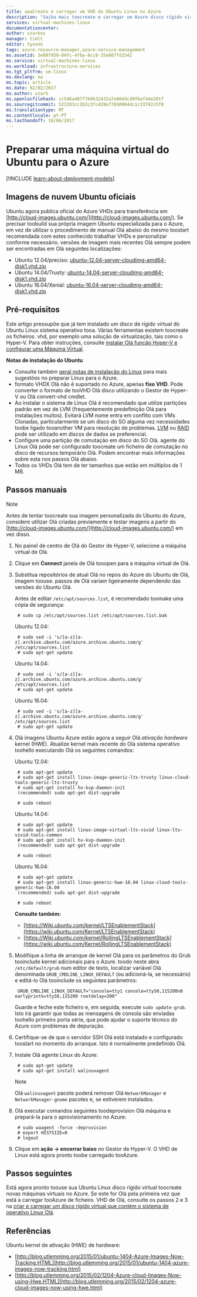 ```yaml
---
title: aaaCreate e carregar um VHD do Ubuntu Linux no Azure
description: "Saiba mais toocreate e carregar um Azure disco rígido virtual (VHD) que contenha um sistema de operativo Ubuntu Linux."
services: virtual-machines-linux
documentationcenter: 
author: szarkos
manager: timlt
editor: tysonn
tags: azure-resource-manager,azure-service-management
ms.assetid: 3e097959-84fc-4f6a-8cc8-35e087fd1542
ms.service: virtual-machines-linux
ms.workload: infrastructure-services
ms.tgt_pltfrm: vm-linux
ms.devlang: na
ms.topic: article
ms.date: 02/02/2017
ms.author: szark
ms.openlocfilehash: cc546a487f769b32432a7e80ddcd0f6af44e201f
ms.sourcegitcommit: 523283cc1b3c37c428e77850964dc1c33742c5f0
ms.translationtype: MT
ms.contentlocale: pt-PT
ms.lasthandoff: 10/06/2017
---
```

# <a name="prepare-an-ubuntu-virtual-machine-for-azure"></a>Preparar uma máquina virtual do Ubuntu para o Azure
[!INCLUDE [learn-about-deployment-models](../../../includes/learn-about-deployment-models-both-include.md)]

## <a name="official-ubuntu-cloud-images"></a>Imagens de nuvem Ubuntu oficiais
Ubuntu agora publica oficial do Azure VHDs para transferência em [http://cloud-images.ubuntu.com/](http://cloud-images.ubuntu.com/). Se precisar toobuild sua própria imagem Ubuntu especializada para o Azure, em vez de utilizar o procedimento de manual Olá abaixo do mesmo toostart recomendada com estes conhecido trabalhar VHDs e personalizar conforme necessário. versões de imagem mais recentes Olá sempre podem ser encontradas em Olá seguintes localizações:

* Ubuntu 12.04/preciso: [ubuntu-12.04-server-cloudimg-amd64-disk1.vhd.zip](https://cloud-images.ubuntu.com/precise/current/precise-server-cloudimg-amd64-disk1.vhd.zip)
* Ubuntu 14.04/Trusty: [ubuntu-14.04-server-cloudimg-amd64-disk1.vhd.zip](http://cloud-images.ubuntu.com/releases/trusty/release/ubuntu-14.04-server-cloudimg-amd64-disk1.vhd.zip)
* Ubuntu 16.04/Xenial: [ubuntu-16.04-server-cloudimg-amd64-disk1.vhd.zip](http://cloud-images.ubuntu.com/releases/xenial/release/ubuntu-16.04-server-cloudimg-amd64-disk1.vhd.zip)

## <a name="prerequisites"></a>Pré-requisitos
Este artigo pressupõe que já tem instalado um disco de rígido virtual do Ubuntu Linux sistema operativo tooa. Várias ferramentas existem toocreate os ficheiros. vhd, por exemplo uma solução de virtualização, tais como o Hyper-V. Para obter instruções, consulte [instalar Olá função Hyper-V e configurar uma Máquina Virtual](http://technet.microsoft.com/library/hh846766.aspx).

**Notas de instalação do Ubuntu**

* Consulte também [geral notas de instalação do Linux](create-upload-generic.md#general-linux-installation-notes) para mais sugestões no preparar Linux para o Azure.
* formato VHDX Olá não é suportado no Azure, apenas **fixo VHD**.  Pode converter o formato de tooVHD Olá disco utilizando o Gestor de Hyper-V ou Olá convert-vhd cmdlet.
* Ao instalar o sistema de Linux Olá é recomendado que utilize partições padrão em vez de LVM (frequentemente predefinição Olá para instalações muitos). Evitará LVM nome entra em conflito com VMs Clonadas, particularmente se um disco do SO alguma vez necessidades toobe ligado tooanother VM para resolução de problemas. [LVM](configure-lvm.md?toc=%2fazure%2fvirtual-machines%2flinux%2ftoc.json) ou [RAID](configure-raid.md?toc=%2fazure%2fvirtual-machines%2flinux%2ftoc.json) pode ser utilizado em discos de dados se preferencial.
* Configure uma partição de comutação em disco do SO Olá. agente do Linux Olá pode ser configurado toocreate um ficheiro de comutação no disco de recursos temporário Olá.  Podem encontrar mais informações sobre esta nos passos Olá abaixo.
* Todos os VHDs Olá tem de ter tamanhos que estão em múltiplos de 1 MB.

## <a name="manual-steps"></a>Passos manuais
> [!NOTE]
> Antes de tentar toocreate sua imagem personalizada do Ubuntu do Azure, considere utilizar Olá criadas previamente e testar imagens a partir do [http://cloud-images.ubuntu.com/](http://cloud-images.ubuntu.com/) em vez disso.
> 
> 

1. No painel de centro de Olá do Gestor de Hyper-V, selecione a máquina virtual de Olá.

2. Clique em **Connect** janela de Olá tooopen para a máquina virtual de Olá.

3. Substitua repositórios de atual Olá no repos do Azure do Ubuntu de Olá, imagem toouse. passos de Olá variam ligeiramente dependendo das versões do Ubuntu Olá.
   
    Antes de editar `/etc/apt/sources.list`, é recomendado toomake uma cópia de segurança:
   
        # sudo cp /etc/apt/sources.list /etc/apt/sources.list.bak

    Ubuntu 12.04:
   
        # sudo sed -i 's/[a-z][a-z].archive.ubuntu.com/azure.archive.ubuntu.com/g' /etc/apt/sources.list
        # sudo apt-get update

    Ubuntu 14.04:
   
        # sudo sed -i 's/[a-z][a-z].archive.ubuntu.com/azure.archive.ubuntu.com/g' /etc/apt/sources.list
        # sudo apt-get update

    Ubuntu 16.04:
   
        # sudo sed -i 's/[a-z][a-z].archive.ubuntu.com/azure.archive.ubuntu.com/g' /etc/apt/sources.list
        # sudo apt-get update

4. Olá imagens Ubuntu Azure estão agora a seguir Olá *ativação hardware* kernel (HWE). Atualize kernel mais recente do Olá sistema operativo toohello executando Olá os seguintes comandos:

    Ubuntu 12.04:
   
        # sudo apt-get update
        # sudo apt-get install linux-image-generic-lts-trusty linux-cloud-tools-generic-lts-trusty
        # sudo apt-get install hv-kvp-daemon-init
        (recommended) sudo apt-get dist-upgrade
   
        # sudo reboot
   
    Ubuntu 14.04:
   
        # sudo apt-get update
        # sudo apt-get install linux-image-virtual-lts-vivid linux-lts-vivid-tools-common
        # sudo apt-get install hv-kvp-daemon-init
        (recommended) sudo apt-get dist-upgrade
   
        # sudo reboot

    Ubuntu 16.04:
   
        # sudo apt-get update
        # sudo apt-get install linux-generic-hwe-16.04 linux-cloud-tools-generic-hwe-16.04
        (recommended) sudo apt-get dist-upgrade

        # sudo reboot

    **Consulte também:**
    - [https://Wiki.ubuntu.com/kernel/LTSEnablementStack](https://wiki.ubuntu.com/Kernel/LTSEnablementStack)
    - [https://Wiki.ubuntu.com/kernel/RollingLTSEnablementStack](https://wiki.ubuntu.com/Kernel/RollingLTSEnablementStack)


5. Modifique a linha de arranque de kernel Olá para os parâmetros do Grub tooinclude kernel adicionais para o Azure. toodo neste abra `/etc/default/grub` num editor de texto, localizar variável Olá denominada `GRUB_CMDLINE_LINUX_DEFAULT` (ou adicioná-la, se necessário) e editá-lo Olá tooinclude os seguintes parâmetros:
   
        GRUB_CMDLINE_LINUX_DEFAULT="console=tty1 console=ttyS0,115200n8 earlyprintk=ttyS0,115200 rootdelay=300"

    Guarde e feche este ficheiro e, em seguida, execute `sudo update-grub`. Isto irá garantir que todas as mensagens de consola são enviadas toohello primeiro porta série, que pode ajudar o suporte técnico do Azure com problemas de depuração.

6. Certifique-se de que o servidor SSH Olá está instalado e configurado toostart no momento do arranque.  Isto é normalmente predefinido Olá.

7. Instale Olá agente Linux do Azure:
   
        # sudo apt-get update
        # sudo apt-get install walinuxagent

    >[!Note]
    Olá `walinuxagent` pacote poderá remover Olá `NetworkManager` e `NetworkManager-gnome` pacotes e, se estiverem instalados.

8. Olá executar comandos seguintes toodeprovision Olá máquina e prepará-la para o aprovisionamento no Azure:
   
        # sudo waagent -force -deprovision
        # export HISTSIZE=0
        # logout

9. Clique em **ação -> encerrar baixo** no Gestor de Hyper-V. O VHD de Linux está agora pronto toobe carregado tooAzure.

## <a name="next-steps"></a>Passos seguintes
Está agora pronto toouse sua Ubuntu Linux disco rígido virtual toocreate novas máquinas virtuais no Azure. Se este for Olá pela primeira vez que está a carregar tooAzure de ficheiro. VHD de Olá, consulte os passos 2 e 3 na [criar e carregar um disco rígido virtual que contém o sistema de operativo Linux Olá](classic/create-upload-vhd.md?toc=%2fazure%2fvirtual-machines%2flinux%2fclassic%2ftoc.json).

## <a name="references"></a>Referências
Ubuntu kernel de ativação (HWE) de hardware:

* [http://blog.utlemming.org/2015/01/ubuntu-1404-Azure-Images-Now-Tracking.HTML](http://blog.utlemming.org/2015/01/ubuntu-1404-azure-images-now-tracking.html)
* [http://blog.utlemming.org/2015/02/1204-Azure-cloud-Images-Now-using-Hwe.HTML](http://blog.utlemming.org/2015/02/1204-azure-cloud-images-now-using-hwe.html)

